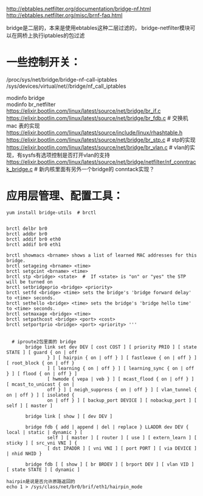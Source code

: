 http://ebtables.netfilter.org/documentation/bridge-nf.html   
http://ebtables.netfilter.org/misc/brnf-faq.html   

bridge是二层的，本来是使用ebtables这种二层过滤的， 
bridge-netfilter模块可以在网桥上执行iptables的包过滤

# 一些控制开关：
/proc/sys/net/bridge/bridge-nf-call-iptables   
/sys/devices/virtual/net/<bridge-name>/bridge/nf_call_iptables

modinfo bridge   
modinfo br_netfilter   
https://elixir.bootlin.com/linux/latest/source/net/bridge/br_if.c   
https://elixir.bootlin.com/linux/latest/source/net/bridge/br_fdb.c   # 交换机mac 表的实现   
https://elixir.bootlin.com/linux/latest/source/include/linux/rhashtable.h     
https://elixir.bootlin.com/linux/latest/source/net/bridge/br_stp.c   # stp的实现   
https://elixir.bootlin.com/linux/latest/source/net/bridge/br_vlan.c  # vlan的实现，有sysfs有选项控制是否打开vlan的支持
  https://elixir.bootlin.com/linux/latest/source/net/bridge/netfilter/nf_conntrack_bridge.c  # 新内核里面有另外一个bridge的 conntack实现？
  
# 应用层管理、配置工具：
```text 
yum install bridge-utils  # brctl
  

brctl delbr br0
brctl addbr br0
brctl addif br0 eth0
brctl addif br0 eth1

brctl showmacs <brname> shows a list of learned MAC addresses for this bridge.
brctl setageing <brname> <time> 
brctl setgcint <brname> <time>  
brctl stp <bridge> <state>  #  If <state> is "on" or "yes" the STP will be turned on
brctl setbridgeprio <bridge> <priority> 
brctl setfd <bridge> <time> sets the bridge's 'bridge forward delay' to <time> seconds.
brctl sethello <bridge> <time> sets the bridge's 'bridge hello time' to <time> seconds.
brctl setmaxage <bridge> <time>
brctl setpathcost <bridge> <port> <cost>
brctl setportprio <bridge> <port> <priority> '''

  
  # iproute2包里面的 bridge
       bridge link set dev DEV [ cost COST ] [ priority PRIO ] [ state STATE ] [ guard { on | off
               } ] [ hairpin { on | off } ] [ fastleave { on | off } ] [ root_block { on | off }
               ] [ learning { on | off } ] [ learning_sync { on | off } ] [ flood { on | off } ]
               [ hwmode { vepa | veb } ] [ mcast_flood { on | off } ] [ mcast_to_unicast { on |
               off } ] [ neigh_suppress { on | off } ] [ vlan_tunnel { on | off } ] [ isolated {
               on | off } ] [ backup_port DEVICE ] [ nobackup_port ] [ self ] [ master ]

       bridge link [ show ] [ dev DEV ]

       bridge fdb { add | append | del | replace } LLADDR dev DEV { local | static | dynamic } [
               self ] [ master ] [ router ] [ use ] [ extern_learn ] [ sticky ] [ src_vni VNI ] {
               [ dst IPADDR ] [ vni VNI ] [ port PORT ] [ via DEVICE ] | nhid NHID }

       bridge fdb [ [ show ] [ br BRDEV ] [ brport DEV ] [ vlan VID ] [ state STATE ] [ dynamic ]

hairpin是说是否允许原路返回的
echo 1 > /sys/class/net/br0/brif/eth1/hairpin_mode

```
